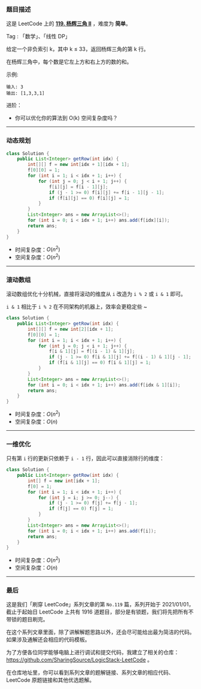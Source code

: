### 题目描述

这是 LeetCode 上的 **[119. 杨辉三角 II](https://leetcode-cn.com/problems/pascals-triangle-ii/solution/dong-tai-gui-hua-luo-ti-chang-jian-de-ko-n2xj/)** ，难度为 **简单**。

Tag : 「数学」、「线性 DP」




给定一个非负索引 k，其中 k ≤ 33，返回杨辉三角的第 k 行。

在杨辉三角中，每个数是它左上方和右上方的数的和。

示例:
```
输入: 3
输出: [1,3,3,1]
```
进阶：
* 你可以优化你的算法到 O(k) 空间复杂度吗？

---

### 动态规划

```java
class Solution {
    public List<Integer> getRow(int idx) {
        int[][] f = new int[idx + 1][idx + 1];
        f[0][0] = 1;
        for (int i = 1; i < idx + 1; i++) {
            for (int j = 0; j < i + 1; j++) {
                f[i][j] = f[i - 1][j];
                if (j - 1 >= 0) f[i][j] += f[i - 1][j - 1];
                if (f[i][j] == 0) f[i][j] = 1;
            }
        }
        List<Integer> ans = new ArrayList<>();
        for (int i = 0; i < idx + 1; i++) ans.add(f[idx][i]);
        return ans;
    }
}
```
* 时间复杂度：$O(n^2)$
* 空间复杂度：$O(n^2)$

***

### 滚动数组

滚动数组优化十分机械，直接将滚动的维度从 `i` 改造为 `i % 2` 或 `i & 1` 即可。

`i & 1` 相比于 `i % 2` 在不同架构的机器上，效率会更稳定些 ~ 

```java
class Solution {
    public List<Integer> getRow(int idx) {
        int[][] f = new int[2][idx + 1];
        f[0][0] = 1;
        for (int i = 1; i < idx + 1; i++) {
            for (int j = 0; j < i + 1; j++) {
                f[i & 1][j] = f[(i - 1) & 1][j];
                if (j - 1 >= 0) f[i & 1][j] += f[(i - 1) & 1][j - 1];
                if (f[i & 1][j] == 0) f[i & 1][j] = 1;
            }
        }
        List<Integer> ans = new ArrayList<>();
        for (int i = 0; i < idx + 1; i++) ans.add(f[idx & 1][i]);
        return ans;
    }
}
```
* 时间复杂度：$O(n^2)$
* 空间复杂度：$O(n)$

***

### 一维优化

只有第 `i` 行的更新只依赖于 `i - 1` 行，因此可以直接消除行的维度：

```java
class Solution {
    public List<Integer> getRow(int idx) {
        int[] f = new int[idx + 1];
        f[0] = 1;
        for (int i = 1; i < idx + 1; i++) {
            for (int j = i; j >= 0; j--) {
                if (j - 1 >= 0) f[j] += f[j - 1];
                if (f[j] == 0) f[j] = 1;
            }
        }
        List<Integer> ans = new ArrayList<>();
        for (int i = 0; i < idx + 1; i++) ans.add(f[i]);
        return ans;
    }
}
```
* 时间复杂度：$O(n^2)$
* 空间复杂度：$O(n)$

---

### 最后

这是我们「刷穿 LeetCode」系列文章的第 `No.119` 篇，系列开始于 2021/01/01，截止于起始日 LeetCode 上共有 1916 道题目，部分是有锁题，我们将先把所有不带锁的题目刷完。

在这个系列文章里面，除了讲解解题思路以外，还会尽可能给出最为简洁的代码。如果涉及通解还会相应的代码模板。

为了方便各位同学能够电脑上进行调试和提交代码，我建立了相关的仓库：https://github.com/SharingSource/LogicStack-LeetCode 。

在仓库地址里，你可以看到系列文章的题解链接、系列文章的相应代码、LeetCode 原题链接和其他优选题解。

